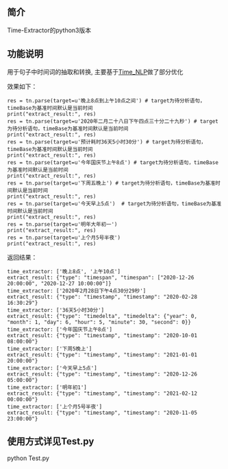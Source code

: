 ## 简介
Time-Extractor的python3版本
## 功能说明
用于句子中时间词的抽取和转换, 主要基于[Time_NLP](https://github.com/zhanzecheng/Time_NLP)做了部分优化

效果如下：

    res = tn.parse(target=u'晚上8点到上午10点之间') # target为待分析语句，timeBase为基准时间默认是当前时间
    print("extract_result:", res)
    res = tn.parse(target=u'2020年二月二十八日下午四点三十分二十九秒') # target为待分析语句，timeBase为基准时间默认是当前时间
    print("extract_result:", res)
    res = tn.parse(target=u'预计耗时36天5小时30分') # target为待分析语句，timeBase为基准时间默认是当前时间
    print("extract_result:", res)
    res = tn.parse(target=u'今年国庆节上午8点') # target为待分析语句，timeBase为基准时间默认是当前时间
    print("extract_result:", res)
    res = tn.parse(target=u'下周五晚上') # target为待分析语句，timeBase为基准时间默认是当前时间
    print("extract_result:", res)
    res = tn.parse(target=u'今天早上5点')  # target为待分析语句，timeBase为基准时间默认是当前时间
    print("extract_result:", res)
    res = tn.parse(target=u'明年大年初一')
    print("extract_result:", res)
    res = tn.parse(target=u'上个月5号半夜')
    print("extract_result:", res)

返回结果：

    time_extractor: ['晚上8点', '上午10点']
    extract_result: {"type": "timespan", "timespan": ["2020-12-26 20:00:00", "2020-12-27 10:00:00"]}
    time_extractor: ['2020年2月28日下午4点30分29秒']
    extract_result: {"type": "timestamp", "timestamp": "2020-02-28 16:30:29"}
    time_extractor: ['36天5小时30分']
    extract_result: {"type": "timedelta", "timedelta": {"year": 0, "month": 1, "day": 6, "hour": 5, "minute": 30, "second": 0}}
    time_extractor: ['今年国庆节上午8点']
    extract_result: {"type": "timestamp", "timestamp": "2020-10-01 08:00:00"}
    time_extractor: ['下周5晚上']
    extract_result: {"type": "timestamp", "timestamp": "2021-01-01 20:00:00"}
    time_extractor: ['今天早上5点']
    extract_result: {"type": "timestamp", "timestamp": "2020-12-26 05:00:00"}
    time_extractor: ['明年初1']
    extract_result: {"type": "timestamp", "timestamp": "2021-02-12 00:00:00"}
    time_extractor: ['上个月5号半夜']
    extract_result: {"type": "timestamp", "timestamp": "2020-11-05 23:00:00"}

## 使用方式详见Test.py
python Test.py

